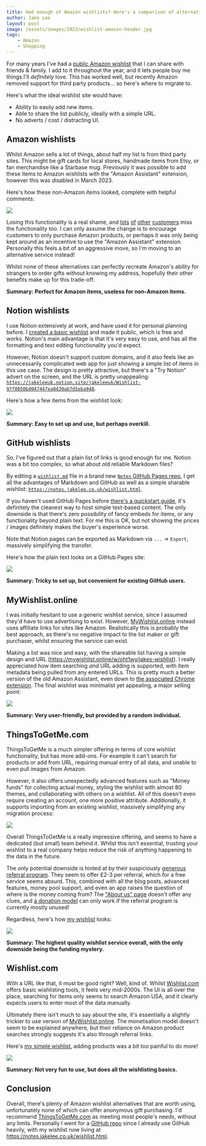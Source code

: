 ```yaml
---
title: Had enough of Amazon wishlists? Here's a comparison of alternative services!
author: Jake Lee
layout: post
image: /assets/images/2023/wishlist-amazon-header.jpg
tags:
    - Amazon
    - Shopping
---
```


For many years I've had a [public Amazon wishlist](https://www.amazon.co.uk/hz/wishlist/ls/25U6KHU9XCK4B/) that I can share with friends & family. I add to it throughout the year, and it lets people buy me things I'll *definitely* love. This has worked well, but recently Amazon removed support for third party products... so here's where to migrate to.

Here's what the ideal wishlist site would have:

* Ability to easily add new items.
* Able to share the list publicly, ideally with a simple URL.
* No adverts / cost / distracting UI.

## Amazon wishlists

Whilst Amazon sells a lot of things, about half my list is from third party sites. This might be gift cards for local stores, handmade items from Etsy, or fan merchandise like a Starbase mug. Previously it was possible to add these items to Amazon wishlists with the "Amazon Assistant" extension, however this was disabled in March 2023.

Here's how these non-Amazon items looked, complete with helpful comments:

[![](/assets/images/2023/wishlist-amazon.png)](/assets/images/2023/wishlist-amazon.png)

Losing this functionality is a real shame, and [lots](https://www.reddit.com/r/amazonprime/comments/12dy8vh/how_to_add_nonamazon_web_links_to_wish_list/) [of](https://www.reddit.com/r/amazonprime/comments/133131v/is_it_just_me_or_is_it_no_longer_possible_to_add/) [other](https://www.reddit.com/r/AskUK/comments/12dqoy7/alternatives_to_amazon_wishlists/) [customers](https://www.reddit.com/r/amazon/comments/3e3qr3/problems_adding_things_to_wishlist/) miss the functionality too. I can only assume the change is to encourage customers to only purchase Amazon products, or perhaps it was only being kept around as an incentive to use the "Amazon Assistant" extension. Personally this feels a bit of an aggressive move, so I'm moving to an alternative service instead!

Whilst none of these alternatives can perfectly recreate Amazon's ability for strangers to order gifts without knowing my address, hopefully their other benefits make up for this trade-off.

**Summary: Perfect for Amazon items, useless for non-Amazon items.**

## Notion wishlists

I use Notion extensively at work, and have used it for personal planning before. I [created a basic wishlist](https://jakeleeuk.notion.site/jakeleeuk/Wishlist-97f0850bd047447ea0430ab7d5eba948) and made it public, which is free and works. Notion's main advantage is that it's very easy to use, and has all the formatting and text editing functionality you'd expect.

However, Notion doesn't support custom domains, and it also feels like an unnecessarily complicated web app for just showing a simple list of items in this use case. The design is pretty attractive, but there's a "Try Notion" advert on the screen, and the URL is pretty unappealing: [`https://jakeleeuk.notion.site/jakeleeuk/Wishlist-97f0850bd047447ea0430ab7d5eba948`](https://jakeleeuk.notion.site/jakeleeuk/Wishlist-97f0850bd047447ea0430ab7d5eba948).

Here's how a few items from the wishlist look:

[![](/assets/images/2023/wishlist-notion.png)](/assets/images/2023/wishlist-notion.png)

**Summary: Easy to set up and use, but perhaps overkill.**

## GitHub wishlists

So, I've figured out that a plain list of links is good enough for me. Notion was a bit too complex, so what about old reliable Markdown files? 

By editing a [`wishlist.md`](https://github.com/JakeSteam/Notes/blob/main/wishlist.md) file in a brand new [`Notes` GitHub Pages repo](https://github.com/JakeSteam/Notes), I get all the advantages of Markdown and GitHub as well as a simple sharable wishlist: [`https://notes.jakelee.co.uk/wishlist.html`](https://notes.jakelee.co.uk/wishlist.html).

If you haven't used GitHub Pages before [there's a quickstart guide](https://docs.github.com/en/pages/quickstart), it's definitely the cleanest way to host simple text-based content. The only downside is that there's zero possibility of fancy embeds for items, or any functionality beyond plain text. For me this is OK, but not showing the prices / images definitely makes the buyer's experience worse.

Note that Notion pages can be exported as Markdown via `...` -> `Export`, massively simplifying the transfer.

Here's how the plain text looks on a GitHub Pages site:

[![](/assets/images/2023/wishlist-github.png)](/assets/images/2023/wishlist-github.png)

**Summary: Tricky to set up, but convenient for existing GitHub users.**

## MyWishlist.online

I was initially hesitant to use a generic wishlist service, since I assumed they'd have to use advertising to exist. However, [MyWishlist.online](https://mywishlist.online) instead uses affiliate links for sites like Amazon. Realistically this is probably the best approach, as there's no negative impact to the list maker or gift purchaser, whilst ensuring the service can exist.

Making a list was nice and easy, with the shareable list having a simple design and URL (<https://mywishlist.online/w/oht1wy/jakes-wishlist>). I really appreciated how item searching *and* URL adding is supported, with item metadata being pulled from any entered URLs. This is pretty much a better version of the old Amazon Assistant, even down to [the associated Chrome extension](https://chrome.google.com/webstore/detail/my-wishlist/aiamggmmifaolnpbgbdepbpflnhdfgkg). The final wishlist was minimalist yet appealing, a major selling point:

[![](/assets/images/2023/wishlist-mywishlist.png)](/assets/images/2023/wishlist-mywishlist.png)

**Summary: Very user-friendly, but provided by a random individual.**

## ThingsToGetMe.com

ThingsToGetMe is a much simpler offering in terms of core wishlist functionality, but has more add-ons. For example it can't search for products or add from URL, requiring manual entry of all data, and unable to even pull images from Amazon.

However, it also offers unexpectedly advanced features such as "Money funds" for collecting actual money, styling the wishlist with almost 80 themes, and collaborating with others on a wishlist. All of this doesn't even require creating an account, one more positive attribute. Additionally, it supports importing from an existing wishlist, massively simplifying any migration process:

[![](/assets/images/2023/wishlist-thingstogetme-import.png)](/assets/images/2023/wishlist-thingstogetme-import.png)

Overall ThingsToGetMe is a really impressive offering, and seems to have a dedicated (but small) team behind it. Whilst this isn't essential, trusting your wishlist to a real company helps reduce the risk of anything happening to the data in the future. 

The only potential downside is hinted at by their suspiciously [generous referral program](https://www.thingstogetme.com/referrals). They seem to offer £2-3 per referral, which for a free service seems absurd. This, combined with all the blog posts, advanced features, money pool support, and even an app raises the question of where is the money coming from? The ["About us" page](https://www.thingstogetme.com/about-us) doesn't offer any clues, and [a donation model](https://www.thingstogetme.com/support-the-creators) can only work if the referral program is currently mostly unused! 

Regardless, here's how [my wishlist](https://www.thingstogetme.com/687610a69c79) looks:

[![](/assets/images/2023/wishlist-thingstogetme.png)](/assets/images/2023/wishlist-thingstogetme.png)

**Summary: The highest quality wishlist service overall, with the only downside being the funding mystery.** 

## Wishlist.com

With a URL like that, it must be good right? Well, kind of. Whilst [Wishlist.com](https://wishlist.com) offers basic wishlisting tools, it feels very mid-2000s. The UI is all over the place, searching for items only seems to search Amazon USA, and it clearly expects users to enter most of the data manually. 

Ultimately there isn't much to say about the site, it's essentially a slightly trickier to use version of [MyWishlist.online](#mywishlistonline). The monetisation model doesn't seem to be explained anywhere, but their reliance on Amazon product searches strongly suggests it's also through referral links. 

Here's [my simple wishlist](https://www.wishlist.com/l/0ElWWW), adding products was a bit too painful to do more!

[![](/assets/images/2023/wishlist-wishlistcom.png)](/assets/images/2023/wishlist-wishlistcom.png)

**Summary: Not very fun to use, but does all the wishlisting basics.**

## Conclusion

Overall, there's plenty of Amazon wishlist alternatives that are worth using, unfortunately none of which can offer anonymous gift purchasing. I'd recommend [ThingsToGetMe.com](#thingstogetmecom) as meeting most people's needs, without any limits. Personally I went for a [GitHub repo](#github-wishlists) since I already use GitHub heavily, with my wishlist now living at <https://notes.jakelee.co.uk/wishlist.html>. 
